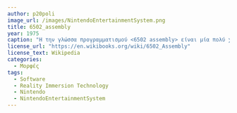 ```yaml
---
author: p20poli
image_url: /images/NintendoEntertainmentSystem.png
title: 6502_assembly
year: 1975
caption: "Η την γλώσσα προγραμματισμού <6502 assembly> είναι μία πολύ χαμηλού επιπέδου γλώσσα προγραμματισμού όπου χρησιμοποιούνταν κυρίως σε υπολογιστές και σε παιχνδιδομηχανές στην δεκαετία του 70 και 80.Είχε μικρό αριθμό από εντολές όπου όμως ήταν πολύ αποτελεσματικές και μπορούσαν να εκτελέσουν πράξεις αρκετά γρήγορα και έτσι αρκετά γρήγορα για κάποιον να την μάθει. Πολλές κονσόλες όπως Nintendo Entertainment System (NES) χρησιμοποιούσαν αυτήν την γλώσσα προγραμματισμού. Κάποια παραδείγματα από παιχνίδια είναι: Super Mario Bros,The Legend of Zelda,Castlevania και άλλα πολλά. "
license_url: "https://en.wikibooks.org/wiki/6502_Assembly" 
license_text: Wikipedia
categories:
  - Μορφές
tags:
  - Software
  - Reality Immersion Technology
  - Nintendo
  - NintendoEntertainmentSystem
--- 
```

